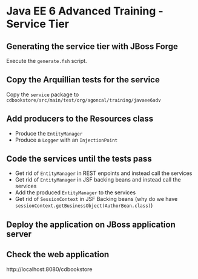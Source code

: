 # Java EE 6 Advanced Training - Service Tier

## Generating the service tier with JBoss Forge

Execute the `generate.fsh` script.

## Copy the Arquillian tests for the service

Copy the `service` package to `cdbookstore/src/main/test/org/agoncal/training/javaee6adv`

## Add producers to the Resources class

* Produce the `EntityManager`
* Produce a `Logger` with an `InjectionPoint`

## Code the services until the tests pass

* Get rid of `EntityManager` in REST enpoints and instead call the services
* Get rid of `EntityManager` in JSF backing beans and instead call the services
* Add the produced `EntityManager` to the services
* Get rid of `SessionContext` in JSF Backing beans (why do we have `sessionContext.getBusinessObject(AuthorBean.class)`)

## Deploy the application on JBoss application server


## Check the web application

http://localhost:8080/cdbookstore


